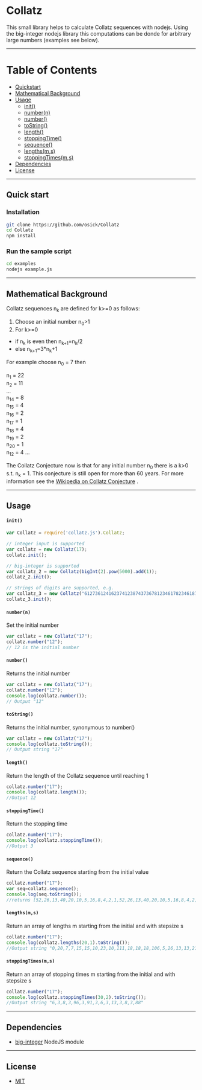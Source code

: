 # Collatz

This small library helps to calculate Collatz sequences with nodejs. Using the big-integer nodejs library this computations can be donde for arbitrary large numbers (examples see below).

---

Table of Contents
=================

  * [Quickstart](#Quick-start)
  * [Mathematical Background](#Mathematical-Background)
  * [Usage](#Usage)
      * [init()](#init)
      * [number(n)](#numbern)
      * [number()](#numbern)
      * [toString()](#toString)
      * [length()](#length)
      * [stoppingTime()](#stoppingTime)
      * [sequence()](#sequence)
      * [lengths(m,s)](#lengthsms)
      * [stoppingTimes(m,s)](#stoppingTimesms)
  * [Dependencies](#Dependencies)
  * [License](#license)
  
---

## Quick start
### Installation


```sh
git clone https://github.com/osick/Collatz
cd Collatz
npm install
```

### Run the sample script

```sh
cd examples
nodejs example.js
```

---

## Mathematical Background

Collatz sequences n<sub>k</sub> are defined for k>=0 as follows:

1. Choose an initial number n<sub>0</sub>&gt;1
2. For k>=0 
  * if n<sub>k</sub> is even then n<sub>k+1</sub>=n<sub>k</sub>/2 
  * else n<sub>k+1</sub>=3*n<sub>k</sub>+1

For example choose n<sub>0</sub> = 7 then

n<sub>1</sub>  = 22  
n<sub>2</sub>  = 11  
...  
n<sub>14</sub> =  8  
n<sub>15</sub> =  4  
n<sub>16</sub> =  2  
n<sub>17</sub> =  1  
n<sub>18</sub> =  4    
n<sub>19</sub> =  2  
n<sub>20</sub> =  1  
n<sub>12</sub> =  4  ...

The Collatz Conjecture now is that for any initial number n<sub>0</sub> there is a k>0 s.t. n<sub>k</sub> = 1. This conjecture is still open for more than 60 years. For more information see the [Wikipedia on Collatz Conjecture](https://en.wikipedia.org/wiki/Collatz_conjecture) .

---

## Usage

#### `init()`

```javascript
var Collatz = require('collatz.js').Collatz;  

// integer input is supported
var collatz = new Collatz(17);
collatz.init();

// big-integer is supported
var collatz_2 = new Collatz(bigInt(2).pow(5000).add(1));
collatz_2.init();

// strings of digits are supported, e.g.
var collatz_3 = new Collatz("612736124162374123874373678123461782346187293461782347823645");
collatz_3.init();
```


#### `number(n)`
Set the initial number
```javascript
var collatz = new Collatz("17");
collatz.number("12");
// 12 is the initial number
```

#### `number()`
Returns the initial number
```javascript
var collatz = new Collatz("17");
collatz.number("12");
console.log(collatz.number());
// Output "12"
```

#### `toString()`
Returns the initial number, synonymous to number()
```javascript
var collatz = new Collatz("17");
console.log(collatz.toString());
// Output string "17"
```

####  `length()`
Return the length of the Collatz sequence until reaching 1
```javascript
collatz.number("17");
console.log(collatz.length());
//Output 12
```

####  `stoppingTime()`
Return the stopping time
```javascript
collatz.number("17");
console.log(collatz.stoppingTime()); 
//Output 3
```

####  `sequence()`
Return the Collatz sequence starting from the initial value
```javascript
collatz.number("17");
var seq=collatz.sequence();
console.log(seq.toString());
//returns [52,26,13,40,20,10,5,16,8,4,2,1,52,26,13,40,20,10,5,16,8,4,2,1,52,26,13,40,20,10,5,16,8,4,2,1]
```

#### `lengths(m,s)`
Return an array of lengths m starting from the initial and with stepsize s
```javascript
collatz.number("17");
console.log(collatz.lengths(20,1).toString());
//Output string "0,20,7,7,15,15,10,23,10,111,18,18,18,106,5,26,13,13,21,21"
```

#### `stoppingTimes(m,s)`
Return an array of stopping times m starting from the initial and with stepsize s
```javascript
collatz.number("17");
console.log(collatz.stoppingTimes(30,2).toString()); 
//Output string "6,3,8,3,96,3,91,3,6,3,13,3,8,3,88"
```

---

## Dependencies
- [big-integer](https://www.npmjs.com/package/big-integer)  NodeJS module

---

## License
- [MIT](https://github.com/electron/electron/blob/master/LICENSE)
